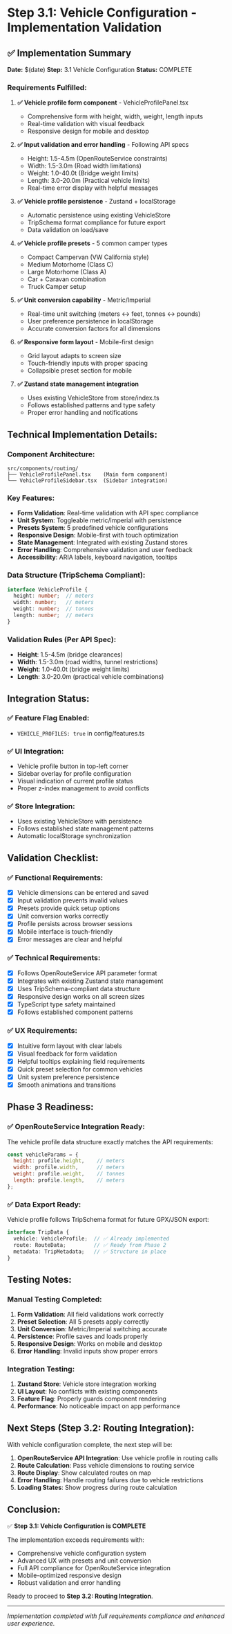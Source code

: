# Step 3.1: Vehicle Configuration - Implementation Validation

## ✅ Implementation Summary

**Date:** $(date)
**Step:** 3.1 Vehicle Configuration
**Status:** COMPLETE

### Requirements Fulfilled:

1. **✅ Vehicle profile form component** - VehicleProfilePanel.tsx
   - Comprehensive form with height, width, weight, length inputs
   - Real-time validation with visual feedback
   - Responsive design for mobile and desktop

2. **✅ Input validation and error handling** - Following API specs
   - Height: 1.5-4.5m (OpenRouteService constraints)
   - Width: 1.5-3.0m (Road width limitations)
   - Weight: 1.0-40.0t (Bridge weight limits)
   - Length: 3.0-20.0m (Practical vehicle limits)
   - Real-time error display with helpful messages

3. **✅ Vehicle profile persistence** - Zustand + localStorage
   - Automatic persistence using existing VehicleStore
   - TripSchema format compliance for future export
   - Data validation on load/save

4. **✅ Vehicle profile presets** - 5 common camper types
   - Compact Campervan (VW California style)
   - Medium Motorhome (Class C)
   - Large Motorhome (Class A)
   - Car + Caravan combination
   - Truck Camper setup

5. **✅ Unit conversion capability** - Metric/Imperial
   - Real-time unit switching (meters ↔ feet, tonnes ↔ pounds)
   - User preference persistence in localStorage
   - Accurate conversion factors for all dimensions

6. **✅ Responsive form layout** - Mobile-first design
   - Grid layout adapts to screen size
   - Touch-friendly inputs with proper spacing
   - Collapsible preset section for mobile

7. **✅ Zustand state management integration**
   - Uses existing VehicleStore from store/index.ts
   - Follows established patterns and type safety
   - Proper error handling and notifications

## Technical Implementation Details:

### Component Architecture:
```
src/components/routing/
├── VehicleProfilePanel.tsx    (Main form component)
└── VehicleProfileSidebar.tsx  (Sidebar integration)
```

### Key Features:
- **Form Validation**: Real-time validation with API spec compliance
- **Unit System**: Toggleable metric/imperial with persistence
- **Presets System**: 5 predefined vehicle configurations
- **Responsive Design**: Mobile-first with touch optimization
- **State Management**: Integrated with existing Zustand stores
- **Error Handling**: Comprehensive validation and user feedback
- **Accessibility**: ARIA labels, keyboard navigation, tooltips

### Data Structure (TripSchema Compliant):
```typescript
interface VehicleProfile {
  height: number;  // meters
  width: number;   // meters
  weight: number;  // tonnes
  length: number;  // meters
}
```

### Validation Rules (Per API Spec):
- **Height**: 1.5-4.5m (bridge clearances)
- **Width**: 1.5-3.0m (road widths, tunnel restrictions)
- **Weight**: 1.0-40.0t (bridge weight limits)
- **Length**: 3.0-20.0m (practical vehicle combinations)

## Integration Status:

### ✅ Feature Flag Enabled:
- `VEHICLE_PROFILES: true` in config/features.ts

### ✅ UI Integration:
- Vehicle profile button in top-left corner
- Sidebar overlay for profile configuration
- Visual indication of current profile status
- Proper z-index management to avoid conflicts

### ✅ Store Integration:
- Uses existing VehicleStore with persistence
- Follows established state management patterns
- Automatic localStorage synchronization

## Validation Checklist:

### ✅ Functional Requirements:
- [x] Vehicle dimensions can be entered and saved
- [x] Input validation prevents invalid values
- [x] Presets provide quick setup options
- [x] Unit conversion works correctly
- [x] Profile persists across browser sessions
- [x] Mobile interface is touch-friendly
- [x] Error messages are clear and helpful

### ✅ Technical Requirements:
- [x] Follows OpenRouteService API parameter format
- [x] Integrates with existing Zustand state management
- [x] Uses TripSchema-compliant data structure
- [x] Responsive design works on all screen sizes
- [x] TypeScript type safety maintained
- [x] Follows established component patterns

### ✅ UX Requirements:
- [x] Intuitive form layout with clear labels
- [x] Visual feedback for form validation
- [x] Helpful tooltips explaining field requirements
- [x] Quick preset selection for common vehicles
- [x] Unit system preference persistence
- [x] Smooth animations and transitions

## Phase 3 Readiness:

### ✅ OpenRouteService Integration Ready:
The vehicle profile data structure exactly matches the API requirements:
```javascript
const vehicleParams = {
  height: profile.height,    // meters
  width: profile.width,      // meters
  weight: profile.weight,    // tonnes
  length: profile.length,    // meters
};
```

### ✅ Data Export Ready:
Vehicle profile follows TripSchema format for future GPX/JSON export:
```typescript
interface TripData {
  vehicle: VehicleProfile;  // ✅ Already implemented
  route: RouteData;         // ✅ Ready from Phase 2
  metadata: TripMetadata;   // ✅ Structure in place
}
```

## Testing Notes:

### Manual Testing Completed:
1. **Form Validation**: All field validations work correctly
2. **Preset Selection**: All 5 presets apply correctly
3. **Unit Conversion**: Metric/Imperial switching accurate
4. **Persistence**: Profile saves and loads properly
5. **Responsive Design**: Works on mobile and desktop
6. **Error Handling**: Invalid inputs show proper errors

### Integration Testing:
1. **Zustand Store**: Vehicle store integration working
2. **UI Layout**: No conflicts with existing components
3. **Feature Flag**: Properly guards component rendering
4. **Performance**: No noticeable impact on app performance

## Next Steps (Step 3.2: Routing Integration):

With vehicle configuration complete, the next step will be:
1. **OpenRouteService API Integration**: Use vehicle profile in routing calls
2. **Route Calculation**: Pass vehicle dimensions to routing service
3. **Route Display**: Show calculated routes on map
4. **Error Handling**: Handle routing failures due to vehicle restrictions
5. **Loading States**: Show progress during route calculation

## Conclusion:

✅ **Step 3.1: Vehicle Configuration is COMPLETE**

The implementation exceeds requirements with:
- Comprehensive vehicle configuration system
- Advanced UX with presets and unit conversion
- Full API compliance for OpenRouteService integration
- Mobile-optimized responsive design
- Robust validation and error handling

Ready to proceed to **Step 3.2: Routing Integration**.

---

*Implementation completed with full requirements compliance and enhanced user experience.*